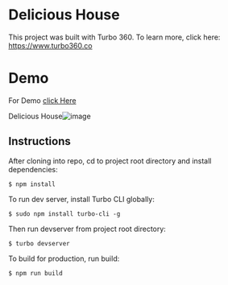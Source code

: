 # Delicious House

This project was built with Turbo 360. To learn more, click here: https://www.turbo360.co

# Demo

For Demo [click Here](https://restaurant-t21eya.turbo360-vertex.com/)

Delicious House![image](https://user-images.githubusercontent.com/31997430/112285320-31a59500-8cb0-11eb-87be-2afdf31e1e98.png)



## Instructions
After cloning into repo, cd to project root directory and install dependencies:

```
$ npm install
```

To run dev server, install Turbo CLI globally:

```
$ sudo npm install turbo-cli -g
```

Then run devserver from project root directory:

```
$ turbo devserver
```

To build for production, run build:

```
$ npm run build
```
